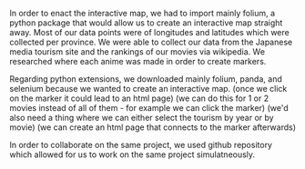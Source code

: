 <!--technically, how you implemented your project and why you made the design decisions you did. Your design document should be at least several
paragraphs in length. Whereas your documentation is meant to be a user’s manual, consider your design document your opportunity to give the staff
a technical tour of your project underneath its hood-->

In order to enact the interactive map, we had to import mainly folium, a python package that would allow us to create an interactive map straight
away. Most of our data points were of longitudes and latitudes which were collected per province. We were able to collect our data from the Japanese
media tourism site and the rankings of our movies via wikipedia. We researched where each anime was made in order to create markers.

Regarding python extensions, we downloaded mainly folium, panda, and selenium because we wanted to create an interactive map.
(once we click on the marker it could lead to an html page)
(we can do this for 1 or 2 movies instead of all of them - for example we can click the marker)
(we'd also need a thing where we can either select the tourism by year or by movie)
(we can create an html page that connects to the marker afterwards)

In order to collaborate on the same project, we used github repository which allowed for us to work on the same project simulatneously.

